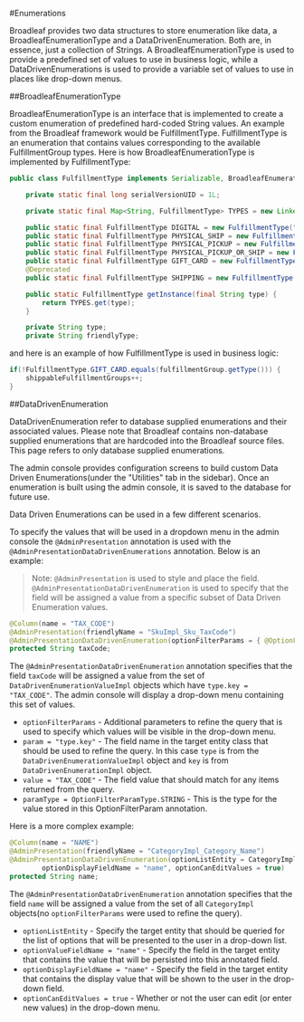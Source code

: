 #Enumerations

Broadleaf provides two data structures to store enumeration like data, a BroadleafEnumerationType and a DataDrivenEnumeration.  Both are, in essence, just a collection of Strings.  A BroadleafEnumerationType is used to provide a predefined set of values to use in business logic, while a DataDrivenEnumerations is used to provide a variable set of values to use in places like drop-down menus.

##BroadleafEnumerationType

BroadleafEnumerationType is an interface that is implemented to create a custom enumeration of predefined hard-coded String values.  An example from the Broadleaf framework would be FulfillmentType.  FulfillmentType is an enumeration that contains values corresponding to the available FulfillmentGroup types.  Here is how BroadleafEnumerationType is implemented by FulfillmentType:

```java
public class FulfillmentType implements Serializable, BroadleafEnumerationType {

    private static final long serialVersionUID = 1L;

    private static final Map<String, FulfillmentType> TYPES = new LinkedHashMap<String, FulfillmentType>();

    public static final FulfillmentType DIGITAL = new FulfillmentType("DIGITAL", "Digital");
    public static final FulfillmentType PHYSICAL_SHIP = new FulfillmentType("PHYSICAL_SHIP", "Physical Ship");
    public static final FulfillmentType PHYSICAL_PICKUP = new FulfillmentType("PHYSICAL_PICKUP", "Physical Pickup");
    public static final FulfillmentType PHYSICAL_PICKUP_OR_SHIP = new FulfillmentType("PHYSICAL_PICKUP_OR_SHIP", "Physical Pickup or Ship");
    public static final FulfillmentType GIFT_CARD = new FulfillmentType("GIFT_CARD", "Gift Card");
    @Deprecated
    public static final FulfillmentType SHIPPING = new FulfillmentType("SHIPPING", "Shipping");

    public static FulfillmentType getInstance(final String type) {
        return TYPES.get(type);
    }

    private String type;
    private String friendlyType;
```

and here is an example of how FulfillmentType is used in business logic:

```java
if(!FulfillmentType.GIFT_CARD.equals(fulfillmentGroup.getType())) {
    shippableFulfillmentGroups++;
}
```

##DataDrivenEnumeration

DataDrivenEnumeration refer to database supplied enumerations and their associated values.  Please note that Broadleaf contains non-database supplied enumerations that are hardcoded into the Broadleaf source files.  This page refers to only database supplied enumerations.

The admin console provides configuration screens to build custom Data Driven Enumerations(under the "Utilities" tab in the sidebar).  Once an enumeration is built using the admin console, it is saved to the database for future use.  

Data Driven Enumerations can be used in a few different scenarios.
  
To specify the values that will be used in a dropdown menu in the admin console the `@AdminPresentation` annotation is used with the `@AdminPresentationDataDrivenEnumerations` annotation.  Below is an example:

>Note:  `@AdminPresentation` is used to style and place the field.  `@AdminPresentationDataDrivenEnumeration` is used to specify that the field will be assigned a value from a specific subset of Data Driven Enumeration values.  

```java
@Column(name = "TAX_CODE")
@AdminPresentation(friendlyName = "SkuImpl_Sku_TaxCode")
@AdminPresentationDataDrivenEnumeration(optionFilterParams = { @OptionFilterParam(param = "type.key", value = "TAX_CODE", paramType = OptionFilterParamType.STRING) })
protected String taxCode;
```

The `@AdminPresentationDataDrivenEnumeration` annotation specifies that the field `taxCode` will be assigned a value from the set of `DataDrivenEnumerationValueImpl` objects which have `type.key = "TAX_CODE"`.  The admin console will display a drop-down menu containing this set of values.

+ `optionFilterParams` - Additional parameters to refine the query that is used to specify which values will be visible in the drop-down menu.
+ `param = "type.key"` - The field name in the target entity class that should be used to refine the query.  In this case `type` is from the `DataDrivenEnumerationValueImpl` object and `key` is from `DataDrivenEnumerationImpl` object.
+ `value = "TAX_CODE"` - The field value that should match for any items returned from the query.
+ `paramType = OptionFilterParamType.STRING` - This is the type for the value stored in this OptionFilterParam annotation.
 
Here is a more complex example:

```java
@Column(name = "NAME")
@AdminPresentation(friendlyName = "CategoryImpl_Category_Name")
@AdminPresentationDataDrivenEnumeration(optionListEntity = CategoryImpl.class, optionValueFieldName = "name", 
        optionDisplayFieldName = "name", optionCanEditValues = true)
protected String name;
```
The `@AdminPresentationDataDrivenEnumeration` annotation specifies that the field `name` will be assigned a value from the set of all `CategoryImpl` objects(no `optionFilterParams` were used to refine the query).

+ `optionListEntity` - Specify the target entity that should be queried for the list of options that will be presented to the user in a drop-down list.
+ `optionValueFieldName = "name"` - Specify the field in the target entity that contains the value that will be persisted into this annotated field.
+ `optionDisplayFieldName = "name"` - Specify the field in the target entity that contains the display value that will be shown to the user in the drop-down field.
+ `optionCanEditValues = true` - Whether or not the user can edit (or enter new values) in the drop-down menu.



